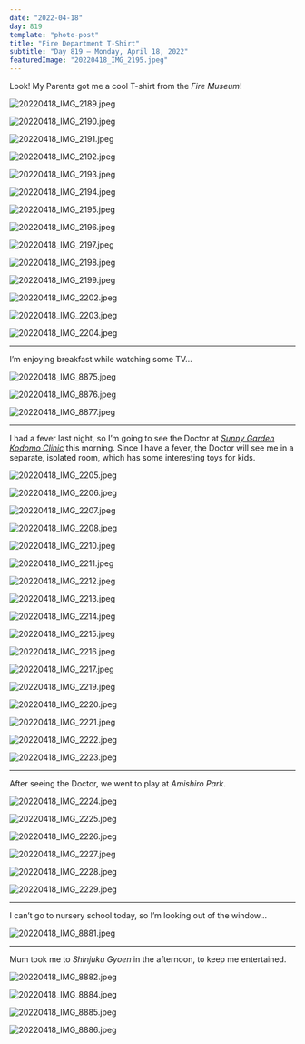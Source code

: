 ```yaml
---
date: "2022-04-18"
day: 819
template: "photo-post"
title: "Fire Department T-Shirt"
subtitle: "Day 819 – Monday, April 18, 2022"
featuredImage: "20220418_IMG_2195.jpeg"
---
```


Look! My Parents got me a cool T-shirt from the _Fire Museum_!

![20220418_IMG_2189.jpeg](20220418_IMG_2189.jpeg)

![20220418_IMG_2190.jpeg](20220418_IMG_2190.jpeg)

![20220418_IMG_2191.jpeg](20220418_IMG_2191.jpeg)

![20220418_IMG_2192.jpeg](20220418_IMG_2192.jpeg)

![20220418_IMG_2193.jpeg](20220418_IMG_2193.jpeg)

![20220418_IMG_2194.jpeg](20220418_IMG_2194.jpeg)

![20220418_IMG_2195.jpeg](20220418_IMG_2195.jpeg)

![20220418_IMG_2196.jpeg](20220418_IMG_2196.jpeg)

![20220418_IMG_2197.jpeg](20220418_IMG_2197.jpeg)

![20220418_IMG_2198.jpeg](20220418_IMG_2198.jpeg)

![20220418_IMG_2199.jpeg](20220418_IMG_2199.jpeg)

![20220418_IMG_2202.jpeg](20220418_IMG_2202.jpeg)

![20220418_IMG_2203.jpeg](20220418_IMG_2203.jpeg)

![20220418_IMG_2204.jpeg](20220418_IMG_2204.jpeg)

<hr />

I’m enjoying breakfast while watching some TV…

![20220418_IMG_8875.jpeg](20220418_IMG_8875.jpeg)

![20220418_IMG_8876.jpeg](20220418_IMG_8876.jpeg)

![20220418_IMG_8877.jpeg](20220418_IMG_8877.jpeg)

<hr />

I had a fever last night, so I’m going to see the Doctor at _<a href="https://sunnygardencl.com/">Sunny Garden Kodomo Clinic</a>_ this morning. Since I have a fever, the Doctor will see me in a separate, isolated room, which has some interesting toys for kids.

![20220418_IMG_2205.jpeg](20220418_IMG_2205.jpeg)

![20220418_IMG_2206.jpeg](20220418_IMG_2206.jpeg)

![20220418_IMG_2207.jpeg](20220418_IMG_2207.jpeg)

![20220418_IMG_2208.jpeg](20220418_IMG_2208.jpeg)

![20220418_IMG_2210.jpeg](20220418_IMG_2210.jpeg)

![20220418_IMG_2211.jpeg](20220418_IMG_2211.jpeg)

![20220418_IMG_2212.jpeg](20220418_IMG_2212.jpeg)

![20220418_IMG_2213.jpeg](20220418_IMG_2213.jpeg)

![20220418_IMG_2214.jpeg](20220418_IMG_2214.jpeg)

![20220418_IMG_2215.jpeg](20220418_IMG_2215.jpeg)

![20220418_IMG_2216.jpeg](20220418_IMG_2216.jpeg)

![20220418_IMG_2217.jpeg](20220418_IMG_2217.jpeg)

![20220418_IMG_2219.jpeg](20220418_IMG_2219.jpeg)

![20220418_IMG_2220.jpeg](20220418_IMG_2220.jpeg)

![20220418_IMG_2221.jpeg](20220418_IMG_2221.jpeg)

![20220418_IMG_2222.jpeg](20220418_IMG_2222.jpeg)

![20220418_IMG_2223.jpeg](20220418_IMG_2223.jpeg)

<hr />

After seeing the Doctor, we went to play at _Amishiro Park_.

![20220418_IMG_2224.jpeg](20220418_IMG_2224.jpeg)

![20220418_IMG_2225.jpeg](20220418_IMG_2225.jpeg)

![20220418_IMG_2226.jpeg](20220418_IMG_2226.jpeg)

![20220418_IMG_2227.jpeg](20220418_IMG_2227.jpeg)

![20220418_IMG_2228.jpeg](20220418_IMG_2228.jpeg)

![20220418_IMG_2229.jpeg](20220418_IMG_2229.jpeg)

<hr />

I can’t go to nursery school today, so I’m looking out of the window…

![20220418_IMG_8881.jpeg](20220418_IMG_8881.jpeg)

<hr />

Mum took me to _Shinjuku Gyoen_ in the afternoon, to keep me entertained.

![20220418_IMG_8882.jpeg](20220418_IMG_8882.jpeg)

![20220418_IMG_8884.jpeg](20220418_IMG_8884.jpeg)

![20220418_IMG_8885.jpeg](20220418_IMG_8885.jpeg)

![20220418_IMG_8886.jpeg](20220418_IMG_8886.jpeg)
